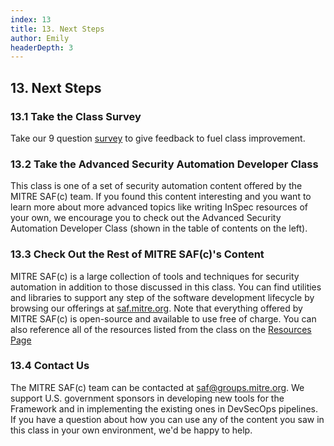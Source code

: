```yaml
---
index: 13
title: 13. Next Steps
author: Emily
headerDepth: 3
---
```


## 13. Next Steps

### 13.1 Take the Class Survey
Take our 9 question [survey](https://forms.office.com/g/iLBz5P6WrL) to give feedback to fuel class improvement.

### 13.2 Take the Advanced Security Automation Developer Class
This class is one of a set of security automation content offered by the MITRE SAF(c) team. If you found this content interesting and you want to learn more about more advanced topics like writing InSpec resources of your own, we encourage you to check out the Advanced Security Automation Developer Class (shown in the table of contents on the left).

### 13.3 Check Out the Rest of MITRE SAF(c)'s Content
MITRE SAF(c) is a large collection of tools and techniques for security automation in addition to those discussed in this class. You can find utilities and libraries to support any step of the software development lifecycle by browsing our offerings at [saf.mitre.org](https://saf.mitre.org). Note that everything offered by MITRE SAF(c) is open-source and available to use free of charge. You can also reference all of the resources listed from the class on the [Resources Page](../../resources/README.md)

### 13.4 Contact Us
The MITRE SAF(c) team can be contacted at [saf@groups.mitre.org](mailto:saf@groups.mitre.org). We support U.S. government sponsors in developing new tools for the Framework and in implementing the existing ones in DevSecOps pipelines. If you have a question about how you can use any of the content you saw in this class in your own environment, we'd be happy to help.
